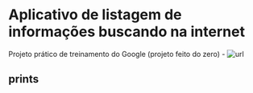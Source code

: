 # Aplicativo de listagem de informações buscando na internet
Projeto prático de treinamento do Google (projeto feito do zero) - ![url](https://developer.android.com/codelabs/basic-android-kotlin-compose-practice-amphibians-app)

## prints
![]()